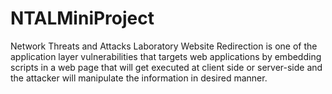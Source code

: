 # NTALMiniProject
Network Threats and Attacks Laboratory
 Website Redirection is one of the application layer vulnerabilities that targets web applications by embedding scripts in a web page that will get executed at client side or server-side and the attacker will manipulate the information in desired manner. 
